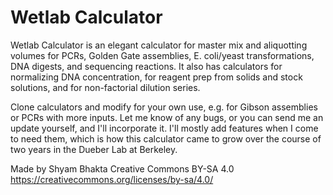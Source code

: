 # Wetlab Calculator
Wetlab Calculator is an elegant calculator for master mix and aliquotting volumes for PCRs, Golden Gate assemblies, E. coli/yeast transformations, DNA digests, and sequencing reactions. It also has calculators for normalizing DNA concentration, for reagent prep from solids and stock solutions, and for non-factorial dilution series.

Clone calculators and modify for your own use, e.g. for Gibson assemblies or PCRs with more inputs. Let me know of any bugs, or you can send me an update yourself, and I'll incorporate it. I'll mostly add features when I come to need them, which is how this calculator came to grow over the course of two years in the Dueber Lab at Berkeley.

Made by Shyam Bhakta
Creative Commons BY-SA 4.0
https://creativecommons.org/licenses/by-sa/4.0/

